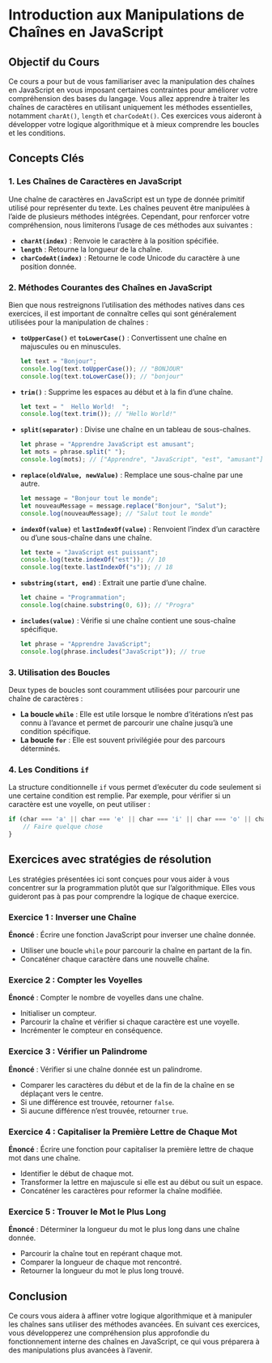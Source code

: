 # Introduction aux Manipulations de Chaînes en JavaScript

## Objectif du Cours

Ce cours a pour but de vous familiariser avec la manipulation des chaînes en JavaScript en vous imposant certaines contraintes pour améliorer votre compréhension des bases du langage. Vous allez apprendre à traiter les chaînes de caractères en utilisant uniquement les méthodes essentielles, notamment `charAt()`, `length` et `charCodeAt()`. Ces exercices vous aideront à développer votre logique algorithmique et à mieux comprendre les boucles et les conditions.

## Concepts Clés

### 1. Les Chaînes de Caractères en JavaScript

Une chaîne de caractères en JavaScript est un type de donnée primitif utilisé pour représenter du texte. Les chaînes peuvent être manipulées à l’aide de plusieurs méthodes intégrées. Cependant, pour renforcer votre compréhension, nous limiterons l’usage de ces méthodes aux suivantes :

- **`charAt(index)`** : Renvoie le caractère à la position spécifiée.
- **`length`** : Retourne la longueur de la chaîne.
- **`charCodeAt(index)`** : Retourne le code Unicode du caractère à une position donnée.

### 2. Méthodes Courantes des Chaînes en JavaScript

Bien que nous restreignons l’utilisation des méthodes natives dans ces exercices, il est important de connaître celles qui sont généralement utilisées pour la manipulation de chaînes :

- **`toUpperCase()`** et **`toLowerCase()`** : Convertissent une chaîne en majuscules ou en minuscules.
  ```javascript
  let text = "Bonjour";
  console.log(text.toUpperCase()); // "BONJOUR"
  console.log(text.toLowerCase()); // "bonjour"
  ```

- **`trim()`** : Supprime les espaces au début et à la fin d’une chaîne.
  ```javascript
  let text = "  Hello World!  ";
  console.log(text.trim()); // "Hello World!"
  ```

- **`split(separator)`** : Divise une chaîne en un tableau de sous-chaînes.
  ```javascript
  let phrase = "Apprendre JavaScript est amusant";
  let mots = phrase.split(" ");
  console.log(mots); // ["Apprendre", "JavaScript", "est", "amusant"]
  ```

- **`replace(oldValue, newValue)`** : Remplace une sous-chaîne par une autre.
  ```javascript
  let message = "Bonjour tout le monde";
  let nouveauMessage = message.replace("Bonjour", "Salut");
  console.log(nouveauMessage); // "Salut tout le monde"
  ```

- **`indexOf(value)`** et **`lastIndexOf(value)`** : Renvoient l’index d’un caractère ou d’une sous-chaîne dans une chaîne.
  ```javascript
  let texte = "JavaScript est puissant";
  console.log(texte.indexOf("est")); // 10
  console.log(texte.lastIndexOf("s")); // 18
  ```

- **`substring(start, end)`** : Extrait une partie d’une chaîne.
  ```javascript
  let chaine = "Programmation";
  console.log(chaine.substring(0, 6)); // "Progra"
  ```

- **`includes(value)`** : Vérifie si une chaîne contient une sous-chaîne spécifique.
  ```javascript
  let phrase = "Apprendre JavaScript";
  console.log(phrase.includes("JavaScript")); // true
  ```

### 3. Utilisation des Boucles

Deux types de boucles sont couramment utilisées pour parcourir une chaîne de caractères :

- **La boucle `while`** : Elle est utile lorsque le nombre d’itérations n’est pas connu à l’avance et permet de parcourir une chaîne jusqu’à une condition spécifique.
- **La boucle `for`** : Elle est souvent privilégiée pour des parcours déterminés.

### 4. Les Conditions `if`

La structure conditionnelle `if` vous permet d’exécuter du code seulement si une certaine condition est remplie. Par exemple, pour vérifier si un caractère est une voyelle, on peut utiliser :

```javascript
if (char === 'a' || char === 'e' || char === 'i' || char === 'o' || char === 'u') {
    // Faire quelque chose
}
```

## Exercices avec stratégies de résolution

Les stratégies présentées ici sont conçues pour vous aider à vous concentrer sur la programmation plutôt que sur l’algorithmique. Elles vous guideront pas à pas pour comprendre la logique de chaque exercice.

### Exercice 1 : Inverser une Chaîne
**Énoncé** : Écrire une fonction JavaScript pour inverser une chaîne donnée.

- Utiliser une boucle `while` pour parcourir la chaîne en partant de la fin.
- Concaténer chaque caractère dans une nouvelle chaîne.

### Exercice 2 : Compter les Voyelles
**Énoncé** : Compter le nombre de voyelles dans une chaîne.

- Initialiser un compteur.
- Parcourir la chaîne et vérifier si chaque caractère est une voyelle.
- Incrémenter le compteur en conséquence.

### Exercice 3 : Vérifier un Palindrome
**Énoncé** : Vérifier si une chaîne donnée est un palindrome.

- Comparer les caractères du début et de la fin de la chaîne en se déplaçant vers le centre.
- Si une différence est trouvée, retourner `false`.
- Si aucune différence n’est trouvée, retourner `true`.

### Exercice 4 : Capitaliser la Première Lettre de Chaque Mot
**Énoncé** : Écrire une fonction pour capitaliser la première lettre de chaque mot dans une chaîne.

- Identifier le début de chaque mot.
- Transformer la lettre en majuscule si elle est au début ou suit un espace.
- Concaténer les caractères pour reformer la chaîne modifiée.

### Exercice 5 : Trouver le Mot le Plus Long
**Énoncé** : Déterminer la longueur du mot le plus long dans une chaîne donnée.

- Parcourir la chaîne tout en repérant chaque mot.
- Comparer la longueur de chaque mot rencontré.
- Retourner la longueur du mot le plus long trouvé.

## Conclusion
Ce cours vous aidera à affiner votre logique algorithmique et à manipuler les chaînes sans utiliser des méthodes avancées. En suivant ces exercices, vous développerez une compréhension plus approfondie du fonctionnement interne des chaînes en JavaScript, ce qui vous préparera à des manipulations plus avancées à l’avenir.
